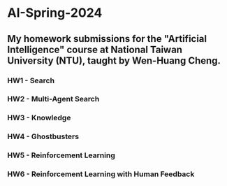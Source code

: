 # AI-Spring-2024
## My homework submissions for the "Artificial Intelligence" course at National Taiwan University (NTU), taught by Wen-Huang Cheng.

### HW1 - Search
### HW2 - Multi-Agent Search
### HW3 - Knowledge
### HW4 - Ghostbusters
### HW5 - Reinforcement Learning
### HW6 - Reinforcement Learning with Human Feedback

